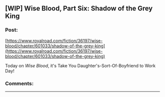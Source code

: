 ## [WIP] Wise Blood, Part Six: Shadow of the Grey King

### Post:

[https://www.royalroad.com/fiction/36197/wise-blood/chapter/601033/shadow-of-the-grey-king](https://www.royalroad.com/fiction/36197/wise-blood/chapter/601033/shadow-of-the-grey-king)

 

Today on *Wise Blood*, it's Take You Daughter's-Sort-Of-Boyfriend to Work Day!

### Comments:

---

